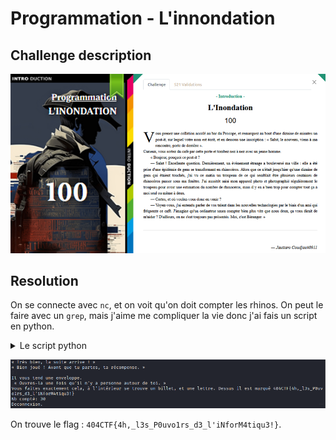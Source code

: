 # Programmation - L'innondation

## Challenge description

![Challenge description](./imgs/l_innondation.png)

## Resolution

On se connecte avec `nc`, et on voit qu'on doit compter les rhinos. On peut le faire avec un `grep`, mais j'aime me compliquer la vie donc j'ai fais un script en python.

<details>
<summary> Le script python </summary>

```python

# nc challenges.france-cybersecurity-challenge.fr 2350

import socket
import time
import string

HOST = 'challenges.404ctf.fr'
PORT = 31420

client = socket.socket(socket.AF_INET, socket.SOCK_STREAM)
client.connect((HOST, PORT))
print( 'Connexion vers ' + HOST + ':' + str(PORT) + ' reussie.')

def recv_bis(clientt, printout=True, size=4096):
       data = clientt.recv(size)
       datastr =data.decode("utf-8")
       if printout : print(datastr, end="")
       return datastr

def send_check(clientt, msg):
    #print(msg+"\n")
    n = clientt.send((msg+"\n").encode("utf-8"))
    if (n != len((msg+"\n"))):
            print( 'Erreur envoi.')

time.sleep(3)

######### Premiere vague
test = recv_bis(client)

txt = test.split("\n")
troupeau = txt[2:-3]
#print("| Comp txt de base et filtré troupeaux | de base :", len(txt), "troupeau", len(troupeau))
#assert(len(txt)==len(troupeau)+5)

cpt_rhino = 0
rhinos = ""
for i in troupeau :
    rhinos += i


rhinos = rhinos.split(' ')
rhinos = [s for s in rhinos if s != '']

# envoyer len(rhinos)
for i in rhinos :
    if len(i)!=6 :
        cpt_rhino += 1
print("Nb compté:", len(rhinos)+cpt_rhino)
send_check(client, str(len(rhinos)+cpt_rhino))
time.sleep(0.3)

# Seconde vague
for i in range(100):
    test = recv_bis(client)

    txt = test.split("\n")
    troupeau = txt[1:-3]
    #print("| Comp txt de base et filtré troupeaux | de base :", len(txt), "troupeau", len(troupeau))
    #assert(len(txt)==len(troupeau)+5)

    cpt_rhino = 0
    rhinos = ""
    for i in troupeau :
        rhinos += i


    rhinos = rhinos.split(' ')
    rhinos = [s for s in rhinos if s != '']

    # envoyer len(rhinos)
    for i in rhinos :
        if len(i)!=6 :
            cpt_rhino += 1
    print("Nb compté:", len(rhinos)+cpt_rhino)
    send_check(client, str(len(rhinos)+cpt_rhino))
    time.sleep(0.3)

recv_bis(client)

print( 'Deconnexion.')
client.close()
```

</details>


![Flag](./imgs/fin_innondation.PNG)

On trouve le flag : `404CTF{4h,_l3s_P0uvo1rs_d3_l'iNforM4tiqu3!}`.